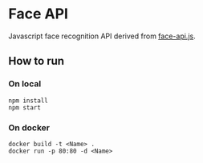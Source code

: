 # Face API
Javascript face recognition API derived from [face-api.js](https://github.com/justadudewhohacks/face-api.js/).

## How to run

### On local
```
npm install
npm start
```

### On docker
```
docker build -t <Name> .
docker run -p 80:80 -d <Name>
```
